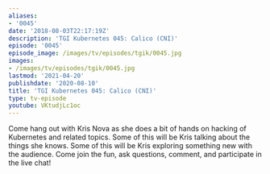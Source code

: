 ```yaml
---
aliases:
- '0045'
date: '2018-08-03T22:17:19Z'
description: 'TGI Kubernetes 045: Calico (CNI)'
episode: '0045'
episode_image: /images/tv/episodes/tgik/0045.jpg
images:
- /images/tv/episodes/tgik/0045.jpg
lastmod: '2021-04-20'
publishdate: '2020-08-10'
title: 'TGI Kubernetes 045: Calico (CNI)'
type: tv-episode
youtube: VKtudjLc1oc
---
```


Come hang out with Kris Nova as she does a bit of hands on hacking of Kubernetes and related topics. Some of this will be Kris talking about the things she knows. Some of this will be Kris exploring something new with the audience. Come join the fun, ask questions, comment, and participate in the live chat!